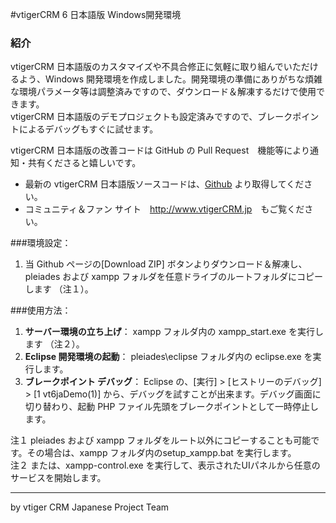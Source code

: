 ﻿#vtigerCRM 6 日本語版 Windows開発環境

### 紹介
vtigerCRM 日本語版のカスタマイズや不具合修正に気軽に取り組んでいただけるよう、Windows 開発環境を作成しました。開発環境の準備にありがちな煩雑な環境パラメータ等は調整済みですので、ダウンロード＆解凍するだけで使用できます。  
vtigerCRM 日本語版のデモプロジェクトも設定済みですので、ブレークポイントによるデバッグもすぐに試せます。

vtigerCRM 日本語版の改善コードは GitHub の Pull Request　機能等により通知・共有くださると嬉しいです。

* 最新の vtigerCRM 日本語版ソースコードは、<a href="https://github.com/vtigercrm-jp?tab=repositories" target="_blank">Github</a> より取得してください。   
* コミュニティ＆ファン サイト　<a href="http://www.vtigerCRM.jp" target="_blank">http://www.vtigerCRM.jp</a>　もご覧ください。

###環境設定：

1. 当 Github ページの[Download ZIP] ボタンよりダウンロード＆解凍し、pleiades および xampp フォルダを任意ドライブのルートフォルダにコピーします （注１）。

###使用方法：

1. **サーバー環境の立ち上げ**： xampp フォルダ内の xampp_start.exe を実行します （注２）。
2. **Eclipse 開発環境の起動**： pleiades\eclipse フォルダ内の eclipse.exe を実行します。
3. **ブレークポイント デバッグ**： Eclipse の、[実行] > [ヒストリーのデバッグ] > [1 vt6jaDemo(1)] から、デバッグを試すことが出来ます。デバッグ画面に切り替わり、起動 PHP ファイル先頭をブレークポイントとして一時停止します。


注１ pleiades および xampp フォルダをルート以外にコピーすることも可能です。その場合は、xampp フォルダ内のsetup_xampp.bat を実行します。  
注２ または、xampp-control.exe を実行して、表示されたUIパネルから任意のサービスを開始します。

----
by vtiger CRM Japanese Project Team

<br>